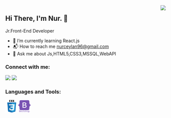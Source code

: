 <img src=" https://media.giphy.com/media/CW27AW0nlp5u0/giphy.gif" align="right" withd="400" height="250">

## Hi There, I'm Nur. :wave:


Jr.Front-End Developer
- :seedling:  I’m currently learning React.js
- :mailbox_with_mail: How to reach me nurceylan96@gmail.com
- :thought_balloon: Ask me about Js,HTML5,CSS3,MSSQL,WebAPI

### Connect with me:

[<img  width="22" src="https://unpkg.com/simple-icons@v7/icons/linkedin.svg" />][Linkedin]
[<img  width="22" src="https://unpkg.com/simple-icons@v7/icons/twitter.svg" />][twitter]



### Languages and Tools:

[ <img src="https://raw.githubusercontent.com/devicons/devicon/master/icons/bootstrap/bootstrap-plain-wordmark.svg" alt="bootstrap" width="40" height="40"/> </a> ](https://getbootstrap.com/) 
[ <img align="left"  src="https://raw.githubusercontent.com/devicons/devicon/master/icons/css3/css3-original-wordmark.svg" width="40" height="40" target="_blank" rel="noreferrer"/> ]("https://www.w3schools.com/css/)










[linkedin]: https://www.linkedin.com/in/nurceylann/
[twitter]: https://twitter.com/feslegennce


